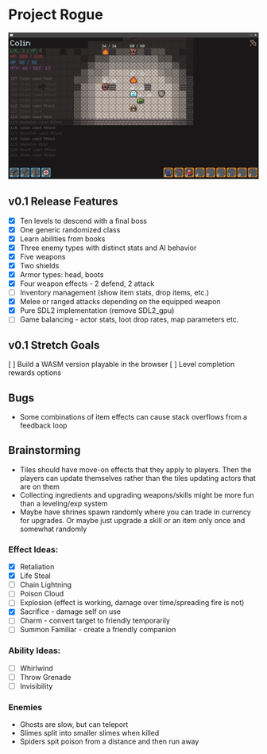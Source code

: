# Project Rogue

![Screenshot](/assets/screenshot.png)

## v0.1 Release Features
- [x] Ten levels to descend with a final boss
- [x] One generic randomized class
- [x] Learn abilities from books
- [x] Three enemy types with distinct stats and AI behavior
- [x] Five weapons
- [x] Two shields
- [x] Armor types: head, boots
- [x] Four weapon effects - 2 defend, 2 attack
- [ ] Inventory management (show item stats, drop items, etc.)
- [x] Melee or ranged attacks depending on the equipped weapon
- [x] Pure SDL2 implementation (remove SDL2_gpu)
- [ ] Game balancing - actor stats, loot drop rates, map parameters etc.

## v0.1 Stretch Goals
[ ] Build a WASM version playable in the browser
[ ] Level completion rewards options

## Bugs
 - Some combinations of item effects can cause stack overflows from a feedback loop

## Brainstorming
- Tiles should have move-on effects that they apply to players. Then the players can update themselves rather than the tiles updating actors that are on them
- Collecting ingredients and upgrading weapons/skills might be more fun than a leveling/exp system
- Maybe have shrines spawn randomly where you can trade in currency for upgrades. Or maybe just upgrade a skill or an item only once and somewhat randomly

### Effect Ideas:
- [x] Retaliation
- [x] Life Steal
- [ ] Chain Lightning
- [ ] Poison Cloud
- [ ] Explosion (effect is working, damage over time/spreading fire is not)
- [x] Sacrifice - damage self on use
- [ ] Charm - convert target to friendly temporarily
- [ ] Summon Familiar - create a friendly companion

### Ability Ideas:
- [ ] Whirlwind
- [ ] Throw Grenade
- [ ] Invisibility

### Enemies
- Ghosts are slow, but can teleport
- Slimes split into smaller slimes when killed
- Spiders spit poison from a distance and then run away